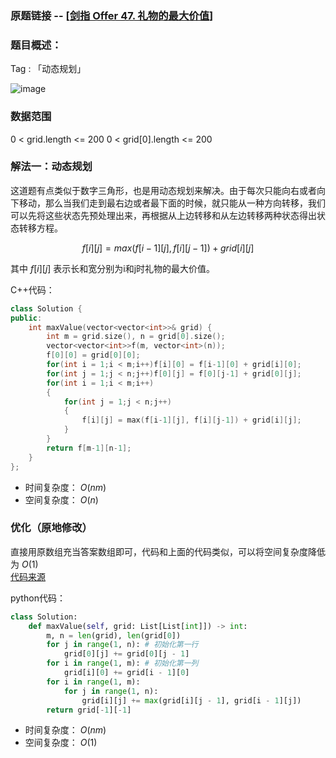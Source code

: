### 原题链接 -- [[剑指 Offer 47. 礼物的最大价值](https://leetcode.cn/problems/li-wu-de-zui-da-jie-zhi-lcof/)]

### 题目概述：
Tag : 「动态规划」

![image](https://user-images.githubusercontent.com/99656524/223944881-a5027d10-bcdb-4a1d-9d8f-b55ade9538b7.png)

### 数据范围
0 < grid.length <= 200
0 < grid[0].length <= 200

### 解法一：动态规划
这道题有点类似于数字三角形，也是用动态规划来解决。由于每次只能向右或者向下移动，那么当我们走到最右边或者最下面的时候，就只能从一种方向转移，我们可以先将这些状态先预处理出来，再根据从上边转移和从左边转移两种状态得出状态转移方程。

$$
  f[i][j] = max(f[i-1][j], f[i][j-1]) + grid[i][j]
$$

其中 $f[i][j]$ 表示长和宽分别为i和j时礼物的最大价值。

C++代码：
```cpp
class Solution {
public:
    int maxValue(vector<vector<int>>& grid) {
        int m = grid.size(), n = grid[0].size();
        vector<vector<int>>f(m, vector<int>(n));
        f[0][0] = grid[0][0];
        for(int i = 1;i < m;i++)f[i][0] = f[i-1][0] + grid[i][0];
        for(int j = 1;j < n;j++)f[0][j] = f[0][j-1] + grid[0][j];
        for(int i = 1;i < m;i++)
        {
            for(int j = 1;j < n;j++)
            {
                f[i][j] = max(f[i-1][j], f[i][j-1]) + grid[i][j];
            }
        }
        return f[m-1][n-1];
    }
};
```
* 时间复杂度： $O(nm)$ 
* 空间复杂度： $O(n)$

### 优化（原地修改）
直接用原数组充当答案数组即可，代码和上面的代码类似，可以将空间复杂度降低为 $O(1)$   
[代码来源](https://leetcode.cn/problems/li-wu-de-zui-da-jie-zhi-lcof/solution/mian-shi-ti-47-li-wu-de-zui-da-jie-zhi-dong-tai-gu/)

python代码：
```py
class Solution:
    def maxValue(self, grid: List[List[int]]) -> int:
        m, n = len(grid), len(grid[0])
        for j in range(1, n): # 初始化第一行
            grid[0][j] += grid[0][j - 1]
        for i in range(1, m): # 初始化第一列
            grid[i][0] += grid[i - 1][0]
        for i in range(1, m):
            for j in range(1, n):
                grid[i][j] += max(grid[i][j - 1], grid[i - 1][j])
        return grid[-1][-1]
```
* 时间复杂度： $O(nm)$ 
* 空间复杂度： $O(1)$
